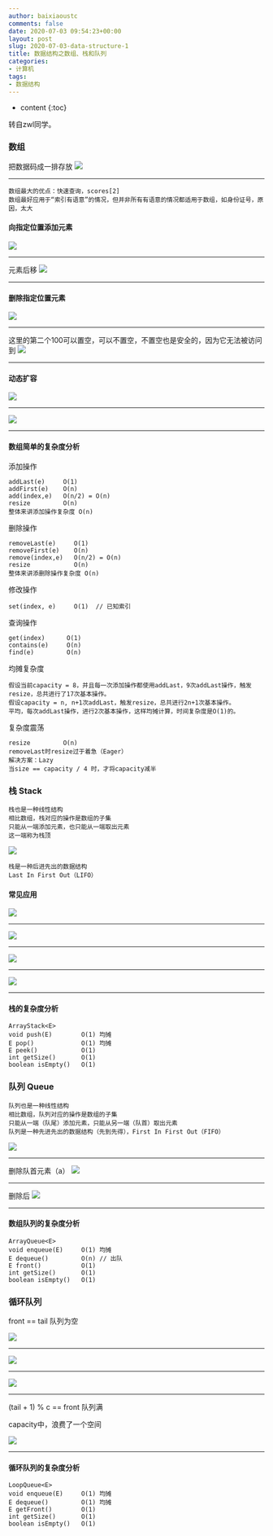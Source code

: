 ```yaml
---
author: baixiaoustc
comments: false
date: 2020-07-03 09:54:23+00:00
layout: post
slug: 2020-07-03-data-structure-1
title: 数据结构之数组、栈和队列
categories:
- 计算机
tags:
- 数据结构 
---
```


* content 
{:toc}

转自zwl同学。

### 数组
把数据码成一排存放
![](http://flowerman.cc/data-structure/1-1.png)

---

```
数组最大的优点：快速查询，scores[2]
数组最好应用于“索引有语意”的情况，但并非所有有语意的情况都适用于数组，如身份证号，原因，太大
```

#### 向指定位置添加元素
![](http://flowerman.cc/data-structure/1-2.png)

---

元素后移
![](http://flowerman.cc/data-structure/1-3.png)

---

#### 删除指定位置元素
![](http://flowerman.cc/data-structure/1-4.png)

---

这里的第二个100可以置空，可以不置空，不置空也是安全的，因为它无法被访问到
![](http://flowerman.cc/data-structure/1-5.png)

---

#### 动态扩容
![](http://flowerman.cc/data-structure/1-6.png)

---

![](http://flowerman.cc/data-structure/1-7.png)

---

#### 数组简单的复杂度分析
添加操作

```
addLast(e)     O(1)
addFirst(e)    O(n)
add(index,e)   O(n/2) = O(n)
resize         O(n)
整体来讲添加操作复杂度 O(n)
```

删除操作

```
removeLast(e)	  O(1)
removeFirst(e)	  O(n)
remove(index,e)   O(n/2) = O(n)
resize            O(n)
整体来讲添删除操作复杂度 O(n)
```

修改操作

```
set(index, e)     O(1)  // 已知索引
```

查询操作

```
get(index)      O(1)
contains(e)     O(n)
find(e)         O(n)
```

均摊复杂度

```
假设当前capacity = 8，并且每一次添加操作都使用addLast，9次addLast操作，触发resize，总共进行了17次基本操作。
假设capacity = n, n+1次addLast，触发resize，总共进行2n+1次基本操作。
平均，每次addLast操作，进行2次基本操作，这样均摊计算，时间复杂度是O(1)的。
```

复杂度震荡

```
resize         O(n)
removeLast时resize过于着急（Eager）
解决方案：Lazy
当size == capacity / 4 时，才将capacity减半

```

### 栈 Stack

```
栈也是一种线性结构
相比数组，栈对应的操作是数组的子集
只能从一端添加元素，也只能从一端取出元素
这一端称为栈顶
```

![](http://flowerman.cc/data-structure/2-1.png)

```
栈是一种后进先出的数据结构
Last In First Out（LIFO）
```

#### 常见应用

![](http://flowerman.cc/data-structure/2-2.png)

---

![](http://flowerman.cc/data-structure/2-3.png)

---

![](http://flowerman.cc/data-structure/2-4.png)

---

![](http://flowerman.cc/data-structure/2-5.png)

---

#### 栈的复杂度分析

```
ArrayStack<E>       
void push(E)        O(1) 均摊
E pop()             O(1) 均摊
E peek()            O(1)
int getSize()       O(1)
boolean isEmpty()   O(1)
```

###  队列 Queue

```
队列也是一种线性结构
相比数组，队列对应的操作是数组的子集
只能从一端（队尾）添加元素，只能从另一端（队首）取出元素
队列是一种先进先出的数据结构（先到先得），First In First Out（FIFO）
```

![](http://flowerman.cc/data-structure/3-1.png)

---

删除队首元素（a）
![](http://flowerman.cc/data-structure/4-1.png)

---

删除后
![](http://flowerman.cc/data-structure/4-2.png)

---

#### 数组队列的复杂度分析
```
ArrayQueue<E>       
void enqueue(E)     O(1) 均摊
E dequeue()         O(n) // 出队
E front()           O(1)
int getSize()       O(1)
boolean isEmpty()   O(1)
```

### 循环队列

front == tail 队列为空

![](http://flowerman.cc/data-structure/5-1.png)

---

![](http://flowerman.cc/data-structure/5-2.png)

---

![](http://flowerman.cc/data-structure/5-3.png)

---

(tail + 1) % c == front 队列满

capacity中，浪费了一个空间

![](http://flowerman.cc/data-structure/5-4.png)

---

#### 循环队列的复杂度分析

```
LoopQueue<E>        
void enqueue(E)     O(1) 均摊 
E dequeue()         O(1) 均摊 
E getFront()        O(1) 
int getSize()       O(1) 
boolean isEmpty()   O(1)
```
